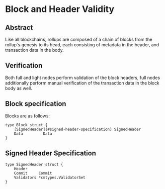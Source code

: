 # Block and Header Validity

## Abstract
Like all blockchains, rollups are composed of a chain of blocks from the rollup's genesis to its head, each consisting of metadata in the header, and transaction data in the body.

## Verification
Both full and light nodes perform validation of the block headers, full nodes additionally perform manual verification of the transaction data in the block body as well.

## Block specification
Blocks are as follows:
```
type Block struct {
	[SignedHeader](#signed-header-specification) SignedHeader
	Data         Data
}
```

## Signed Header Specification

```
type SignedHeader struct {
	Header
	Commit     Commit
	Validators *cmtypes.ValidatorSet
}
```
